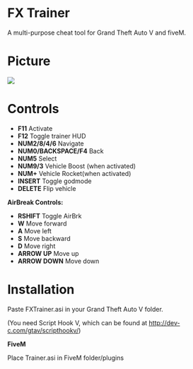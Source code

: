 FX Trainer
=====================

A multi-purpose cheat tool for Grand Theft Auto V and fiveM.

Picture
=====================
![](http://i.imgur.com/J59OvxCl.jpg)

Controls
=====================
*	**F11**				Activate
*	**F12** Toggle trainer HUD
*	**NUM2/8/4/6**			Navigate
*	**NUM0/BACKSPACE/F4**		Back
*	**NUM5**			Select
*	**NUM9/3**				Vehicle Boost (when activated)
*	**NUM+**			Vehicle Rocket(when activated)
*	**INSERT**				Toggle godmode
*	**DELETE** Flip vehicle

**AirBreak Controls:**
*	**RSHIFT**				Toggle AirBrk
*	**W**				Move forward
*	**A**				Move left
*	**S**				Move backward
*	**D**				Move right
*	**ARROW UP**		Move up
*	**ARROW DOWN**		Move down

Installation
=====================
Paste FXTrainer.asi in your Grand Theft Auto V folder.

(You need Script Hook V, which can be found at http://dev-c.com/gtav/scripthookv/)

**FiveM**

Place Trainer.asi in FiveM folder/plugins
